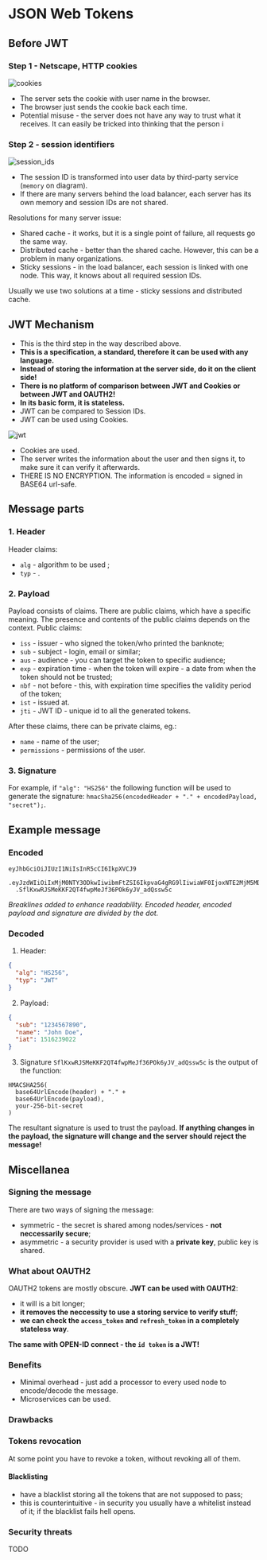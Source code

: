 # JSON Web Tokens

## Before JWT

### Step 1 - Netscape, HTTP cookies

![cookies](./image/cookies.svg)

* The server sets the cookie with user name in the browser.
* The browser just sends the cookie back each time.
* Potential misuse - the server does not have any way to trust what it receives. It can easily be tricked into thinking that the person i

### Step 2 - session identifiers

![session_ids](./image/session_id.svg)

* The session ID is transformed into user data by third-party service (`memory` on diagram).
* If there are many servers behind the load balancer, each server has its own memory and session IDs are not shared.

Resolutions for many server issue:
* Shared cache - it works, but it is a single point of failure, all requests go the same way.
* Distributed cache - better than the shared cache. However, this can be a problem in many organizations.
* Sticky sessions - in the load balancer, each session is linked with one node. This way, it knows about all required session IDs.

Usually we use two solutions at a time - sticky sessions and distributed cache.

## JWT Mechanism

* This is the third step in the way described above.
* **This is a specification, a standard, therefore it can be used with any language.**
* **Instead of storing the information at the server side, do it on the client side!**
* **There is no platform of comparison between JWT and Cookies or between JWT and OAUTH2!**
* **In its basic form, it is stateless.**
* JWT can be compared to Session IDs. 
* JWT can be used using Cookies.

![jwt](./image/jwt.svg)

* Cookies are used.
* The server writes the information about the user and then signs it, to make sure it can verify it afterwards.
* THERE IS NO ENCRYPTION. The information is encoded = signed in BASE64 url-safe.

## Message parts

### 1. Header

Header claims:
* `alg` - algorithm to be used ;
* `typ` - .

### 2. Payload

Payload consists of claims. There are public claims, which have a specific meaning. The presence and contents of the public claims depends on the context. Public claims:
* `iss` - issuer - who signed the token/who printed the banknote;
* `sub` - subject - login, email or similar;
* `aus` - audience - you can target the token to specific audience;
* `exp` - expiration time - when the token will expire - a date from when the token should not be trusted;
* `nbf` - not before - this, with expiration time specifies the validity period of the token;
* `ist` - issued at.
* `jti` - JWT ID - unique id to all the generated tokens.

After these claims, there can be private claims, eg.:
* `name` - name of the user;
* `permissions` - permissions of the user.

### 3. Signature

For example, if `"alg": "HS256"` the following function will be used to generate the signature:
`hmacSha256(encodedHeader + "." + encodedPayload, "secret");`.

## Example message

### Encoded

```
eyJhbGciOiJIUzI1NiIsInR5cCI6IkpXVCJ9
  .eyJzdWIiOiIxMjM0NTY3ODkwIiwibmFtZSI6IkpvaG4gRG9lIiwiaWF0IjoxNTE2MjM5MDIyfQ
  .SflKxwRJSMeKKF2QT4fwpMeJf36POk6yJV_adQssw5c
```

*Breaklines added to enhance readability.*
*Encoded header, encoded payload and signature are divided by the dot.*

### Decoded

1. Header:
```json
{
  "alg": "HS256",
  "typ": "JWT"
}
```

2. Payload:
```json
{
  "sub": "1234567890",
  "name": "John Doe",
  "iat": 1516239022
}
```

3. Signature
`SflKxwRJSMeKKF2QT4fwpMeJf36POk6yJV_adQssw5c` is the output of the function:
```
HMACSHA256(
  base64UrlEncode(header) + "." +
  base64UrlEncode(payload),
  your-256-bit-secret
)
```

The resultant signature is used to trust the payload. **If anything changes in the payload, the signature will change and the server should reject the message!**

## Miscellanea

### Signing the message

There are two ways of signing the message:
* symmetric - the secret is shared among nodes/services - **not neccessarily secure**;
* asymmetric - a security provider is used with a **private key**, public key is shared.

### What about OAUTH2

OAUTH2 tokens are mostly obscure. **JWT can be used with OAUTH2**:
* it will is a bit longer;
* **it removes the neccessity to use a storing service to verify stuff**;
* **we can check the `access_token` and `refresh_token` in a completely stateless way**.

**The same with OPEN-ID connect - the `id token` is a JWT!**

### Benefits

* Minimal overhead - just add a processor to every used node to encode/decode the message.
* Microservices can be used.

### Drawbacks

### Tokens revocation

At some point you have to revoke a token, without revoking all of them.

#### Blacklisting

* have a blacklist storing all the tokens that are not supposed to pass;
* this is counterintuitive - in security you usually have a whitelist instead of it; if the blacklist fails hell opens.

### Security threats
TODO

